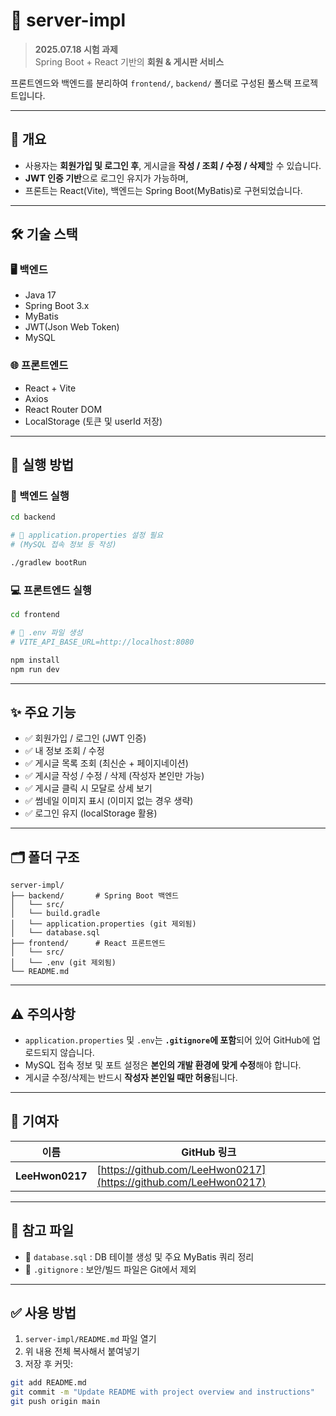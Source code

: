 # 📝 server-impl

> **2025.07.18 시험 과제**  
> Spring Boot + React 기반의 **회원 & 게시판 서비스**

프론트엔드와 백엔드를 분리하여 `frontend/`, `backend/` 폴더로 구성된 풀스택 프로젝트입니다.

---

## 📌 개요

- 사용자는 **회원가입 및 로그인 후**, 게시글을 **작성 / 조회 / 수정 / 삭제**할 수 있습니다.
- **JWT 인증 기반**으로 로그인 유지가 가능하며,
- 프론트는 React(Vite), 백엔드는 Spring Boot(MyBatis)로 구현되었습니다.

---

## 🛠 기술 스택

### 🖥️ 백엔드
- Java 17
- Spring Boot 3.x
- MyBatis
- JWT(Json Web Token)
- MySQL

### 🌐 프론트엔드
- React + Vite
- Axios
- React Router DOM
- LocalStorage (토큰 및 userId 저장)

---

## 🚀 실행 방법

### 🔧 백엔드 실행

```bash
cd backend

# 🔸 application.properties 설정 필요
# (MySQL 접속 정보 등 작성)

./gradlew bootRun
````

### 💻 프론트엔드 실행

```bash
cd frontend

# 🔸 .env 파일 생성
# VITE_API_BASE_URL=http://localhost:8080

npm install
npm run dev
```

---

## ✨ 주요 기능

* ✅ 회원가입 / 로그인 (JWT 인증)
* ✅ 내 정보 조회 / 수정
* ✅ 게시글 목록 조회 (최신순 + 페이지네이션)
* ✅ 게시글 작성 / 수정 / 삭제 (작성자 본인만 가능)
* ✅ 게시글 클릭 시 모달로 상세 보기
* ✅ 썸네일 이미지 표시 (이미지 없는 경우 생략)
* ✅ 로그인 유지 (localStorage 활용)

---

## 🗂 폴더 구조

```
server-impl/
├── backend/       # Spring Boot 백엔드
│   └── src/
│   └── build.gradle
│   └── application.properties (git 제외됨)
│   └── database.sql
├── frontend/      # React 프론트엔드
│   └── src/
│   └── .env (git 제외됨)
└── README.md
```

---

## ⚠️ 주의사항

* `application.properties` 및 `.env`는 **`.gitignore`에 포함**되어 있어 GitHub에 업로드되지 않습니다.
* MySQL 접속 정보 및 포트 설정은 **본인의 개발 환경에 맞게 수정**해야 합니다.
* 게시글 수정/삭제는 반드시 **작성자 본인일 때만 허용**됩니다.

---

## 🙌 기여자

| 이름              | GitHub 링크                                                        |
| --------------- | ---------------------------------------------------------------- |
| **LeeHwon0217** | [https://github.com/LeeHwon0217](https://github.com/LeeHwon0217) |

---

## 🧠 참고 파일

* 📄 `database.sql` : DB 테이블 생성 및 주요 MyBatis 쿼리 정리
* 📂 `.gitignore` : 보안/빌드 파일은 Git에서 제외

---

## ✅ 사용 방법

1. `server-impl/README.md` 파일 열기
2. 위 내용 전체 복사해서 붙여넣기
3. 저장 후 커밋:

```bash
git add README.md
git commit -m "Update README with project overview and instructions"
git push origin main
````
